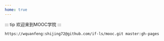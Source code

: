 ```yaml
---
home: true
---
```


::: tip
欢迎来到MOOC学院
:::

`https://wquanfeng:shijing72@github.com/if-ls/mooc.git master:gh-pages`